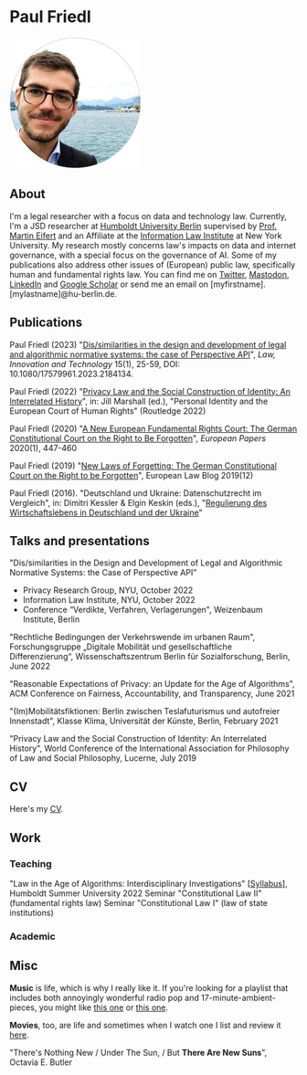 # Paul Friedl
![Me (Paul Friedl)](/profile.jpg)
## About
I'm a legal researcher with a focus on data and technology law. Currently, I'm a JSD researcher at [Humboldt University Berlin](https://www.rewi.hu-berlin.de/en/lf/oe/rhp/dynaminthome) supervised by [Prof. Martin Eifert](https://www.bundesverfassungsgericht.de/DE/Richter/Erster-Senat/BVR-Prof-Dr-Eifert/bvr-prof-dr-eifert_node.html) and an Affiliate at the [Information Law Institute](https://www.law.nyu.edu/centers/ili) at New York University. My research mostly concerns law's impacts on data and internet governance, with a special focus on the governance of AI. Some of my publications also address other issues of (European) public law, specifically human and fundamental rights law.
You can find me on [Twitter](https://twitter.com/paulfriedl4), [Mastodon](https://mastodon.social/@paulfriedl), [LinkedIn](https://www.linkedin.com/in/paul-friedl/) and [Google Scholar](https://scholar.google.de/citations?user=Qtv_oL0AAAAJ&hl=de) or send me an email on [myfirstname].[mylastname]@hu-berlin.de.

## Publications
Paul Friedl (2023) "[Dis/similarities in the design and development of legal and algorithmic normative systems: the case of Perspective API](https://www.tandfonline.com/doi/full/10.1080/17579961.2023.2184134)", _Law, Innovation and Technology_ 15(1), 25-59, DOI: 10.1080/17579961.2023.2184134.

Paul Friedl (2022) "[Privacy Law and the Social Construction of Identity: An Interrelated History](https://www.taylorfrancis.com/chapters/edit/10.4324/9781003154556-5/privacy-law-social-construction-identity-paul-friedl?context=ubx&refId=622f4c9b-44c2-4f7c-bff9-937d49e2f189)", in: Jill Marshall (ed.), "Personal Identity and the European Court of Human Rights" (Routledge 2022)

Paul Friedl (2020) "[A New European Fundamental Rights Court: The German Constitutional Court on the Right to Be Forgotten](https://www.europeanpapers.eu/it/europeanforum/new-european-fundamental-rights-court-german-constitutional-court-on-right-to-be-forgotten)", _European Papers_ 2020(1), 447-460

Paul Friedl (2019) "[New Laws of Forgetting: The German Constitutional Court on the Right to be Forgotten](https://europeanlawblog.eu/2019/12/12/new-laws-of-forgetting-the-german-constitutional-court-on-the-right-to-be-forgotten/)", European Law Blog 2019(12)

Paul Friedl (2016). "Deutschland und Ukraine: Datenschutzrecht im Vergleich", in: Dimitri Kessler & Elgin Keskin (eds.), "[Regulierung des Wirtschaftslebens in Deutschland und der Ukraine](https://www.beck-shop.de/kessler-keskin-regulierung-wirtschaftslebens-strafrecht-deutschland-ukraine/product/16689034)"


## Talks and presentations
"Dis/similarities in the Design and Development of Legal and Algorithmic Normative Systems: the Case of Perspective API”
  * Privacy Research Group, NYU, October 2022
  * Information Law Institute, NYU, October 2022
  * Conference “Verdikte, Verfahren, Verlagerungen", Weizenbaum Institute, Berlin

"Rechtliche Bedingungen der Verkehrswende im urbanen Raum", Forschungsgruppe „Digitale Mobilität und gesellschaftliche Differenzierung“,
Wissenschaftszentrum Berlin für Sozialforschung, Berlin, June 2022

"Reasonable Expectations of Privacy: an Update for the Age of Algorithms", ACM Conference on Fairness, Accountability, and Transparency, June 2021

"(Im)Mobilitätsfiktionen: Berlin zwischen Teslafuturismus und autofreier Innenstadt", Klasse Klima, Universität der Künste, Berlin, February 2021

"Privacy Law and the Social Construction of Identity: An Interrelated History", World Conference of the International Association for
Philosophy of Law and Social Philosophy, Lucerne, July 2019

## CV
Here's my [CV](./cv_paulfriedl.pdf).

## Work
### Teaching
"Law in the Age of Algorithms: Interdisciplinary Investigations" [[Syllabus](./litaoa_friedl_syllabus.pdf)], Humboldt Summer University 2022
Seminar "Constitutional Law II" (fundamental rights law)
Seminar "Constitutional Law I" (law of state institutions)

### Academic

## Misc
**Music** is life, which is why I really like it. If you're looking for a playlist that includes both annoyingly wonderful radio pop and 17-minute-ambient-pieces, you might like [this one](https://open.spotify.com/playlist/23SfFqM1jvFDVQvM2KLU1S?si=3aeb89b1858a40ca) or [this one](https://open.spotify.com/playlist/23SfFqM1jvFDVQvM2KLU1S?si=7776dffff54341b7).

**Movies**, too, are life and sometimes when I watch one I list and review it [here](https://mubi.com/users/11360000).

"There's Nothing New / Under The Sun, / But **There Are New Suns**", Octavia E. Butler
